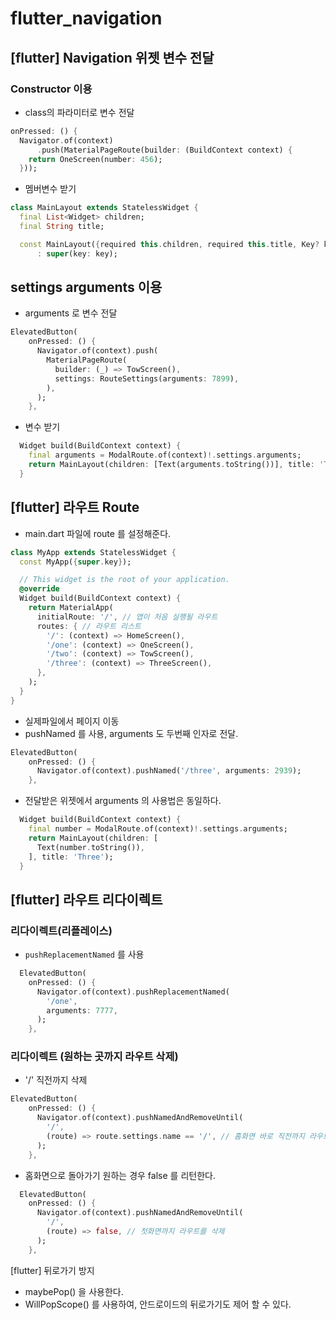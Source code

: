 # flutter_navigation

## [flutter] Navigation 위젯 변수 전달

### Constructor 이용

- class의 파라미터로 변수 전달

```dart
onPressed: () {
  Navigator.of(context)
      .push(MaterialPageRoute(builder: (BuildContext context) {
    return OneScreen(number: 456);
  }));
```

- 멤버변수 받기

```dart
class MainLayout extends StatelessWidget {
  final List<Widget> children;
  final String title;

  const MainLayout({required this.children, required this.title, Key? key})
      : super(key: key);
```

## settings arguments 이용

- arguments 로 변수 전달

```dart
ElevatedButton(
    onPressed: () {
      Navigator.of(context).push(
        MaterialPageRoute(
          builder: (_) => TowScreen(),
          settings: RouteSettings(arguments: 7899),
        ),
      );
    },
```

- 변수 받기

```dart
  Widget build(BuildContext context) {
    final arguments = ModalRoute.of(context)!.settings.arguments;
    return MainLayout(children: [Text(arguments.toString())], title: 'Tow');
  }
```


## [flutter] 라우트 Route

- main.dart 파일에 route 를 설정해준다.

```dart
class MyApp extends StatelessWidget {
  const MyApp({super.key});

  // This widget is the root of your application.
  @override
  Widget build(BuildContext context) {
    return MaterialApp(
      initialRoute: '/', // 앱이 처음 실행될 라우트
      routes: { // 라우트 리스트
        '/': (context) => HomeScreen(),
        '/one': (context) => OneScreen(),
        '/two': (context) => TowScreen(),
        '/three': (context) => ThreeScreen(),
      },
    );
  }
}
```

- 실제파일에서 페이지 이동
- pushNamed 를 사용, arguments 도 두번째 인자로 전달.

```dart
ElevatedButton(
    onPressed: () {
      Navigator.of(context).pushNamed('/three', arguments: 2939);
    },
```

- 전달받은 위젯에서 arguments 의 사용법은 동일하다.

```dart
  Widget build(BuildContext context) {
    final number = ModalRoute.of(context)!.settings.arguments;
    return MainLayout(children: [
      Text(number.toString()),
    ], title: 'Three');
  }
```


## [flutter] 라우트 리다이렉트

### 리다이렉트(리플레이스)

- `pushReplacementNamed` 를 사용

```dart
  ElevatedButton(
    onPressed: () {
      Navigator.of(context).pushReplacementNamed(
        '/one',
        arguments: 7777,
      );
    },
```

### 리다이렉트 (원하는 곳까지 라우트 삭제)

- '/' 직전까지 삭제

```dart
ElevatedButton(
    onPressed: () {
      Navigator.of(context).pushNamedAndRemoveUntil(
        '/',
        (route) => route.settings.name == '/', // 홈화면 바로 직전까지 라우트를 삭제
      );
    },
```

- 홈화면으로 돌아가기 원하는 경우 false 를 리턴한다.

```dart
  ElevatedButton(
    onPressed: () {
      Navigator.of(context).pushNamedAndRemoveUntil(
        '/',
        (route) => false, // 첫화면까지 라우트를 삭제
      );
    },
```

[flutter] 뒤로가기 방지

- maybePop() 을 사용한다.
- WillPopScope() 를 사용하여, 안드로이드의 뒤로가기도 제어 할 수 있다.
